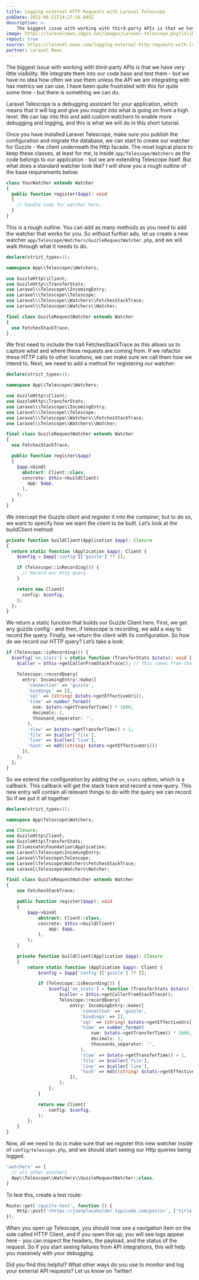 ```yaml
---
title: Logging external HTTP Requests with Laravel Telescope
pubDate: 2022-06-21T14:27:16.845Z
description: >-
    The biggest issue with working with third-party APIs is that we have very little visibility. We integrate them into our code base and test them.
image: https://laravelnews.imgix.net/images/Laravel-telescope.png?ixlib=php-3.3.1
repost: true
source: https://laravel-news.com/logging-external-http-requests-with-laravel-telescope
partner: Laravel News
---
```


The biggest issue with working with third-party APIs is that we have very little visibility. We integrate them into our code base and test them - but we have no idea how often we use them unless the API we are integrating with has metrics we can use. I have been quite frustrated with this for quite some time - but there is something we can do.

Laravel Telescope is a debugging assistant for your application, which means that it will log and give you insight into what is going on from a high level. We can tap into this and add custom watchers to enable more debugging and logging, and this is what we will do in this short tutorial.

Once you have installed Laravel Telescope, make sure you publish the configuration and migrate the database, we can start to create our watcher for Guzzle - the client underneath the Http facade. The most logical place to keep these classes, at least for me, is inside `app/Telescope/Watchers` as the code belongs to our application - but we are extending Telescope itself. But what does a standard watcher look like? I will show you a rough outline of the base requirements below:

```php
class YourWatcher extends Watcher
{
  public function register($app): void
  {
    // handle code for watcher here.
  }
}
```

This is a rough outline. You can add as many methods as you need to add the watcher that works for you. So without further ado, let us create a new watcher `app/Telescope/Watchers/GuzzleRequestWatcher.php`, and we will walk through what it needs to do.

```php
declare(strict_types=1);

namespace App\\Telescope\\Watchers;

use GuzzleHttp\\Client;
use GuzzleHttp\\TransferStats;
use Laravel\\Telescope\\IncomingEntry;
use Laravel\\Telescope\\Telescope;
use Laravel\\Telescope\\Watchers\\FetchesStackTrace;
use Laravel\\Telescope\\Watchers\\Watcher;

final class GuzzleRequestWatcher extends Watcher
{
  use FetchesStackTrace;
}
```

We first need to include the trait FetchesStackTrace as this allows us to capture what and where these requests are coming from. If we refactor these HTTP calls to other locations, we can make sure we call them how we intend to. Next, we need to add a method for registering our watcher:

```php
declare(strict_types=1);

namespace App\\Telescope\\Watchers;

use GuzzleHttp\\Client;
use GuzzleHttp\\TransferStats;
use Laravel\\Telescope\\IncomingEntry;
use Laravel\\Telescope\\Telescope;
use Laravel\\Telescope\\Watchers\\FetchesStackTrace;
use Laravel\\Telescope\\Watchers\\Watcher;

final class GuzzleRequestWatcher extends Watcher
{
  use FetchesStackTrace;

  public function register($app)
  {
    $app->bind(
      abstract: Client::class,
      concrete: $this->buildClient(
        app: $app,
      ),
    );
  }
}
```

We intercept the Guzzle client and register it into the container, but to do so, we want to specify how we want the client to be built. Let’s look at the buildClient method:

```php
private function buildClient(Application $app): Closure
{
  return static function (Application $app): Client {
  	$config = $app['config']['guzzle'] ?? [];

    if (Telescope::isRecording()) {
      // Record our Http query.
    }

    return new Client(
      config: $config,
    );
  };
}
```

We return a static function that builds our Guzzle Client here. First, we get any guzzle config - and then, if telescope is recording, we add a way to record the query. Finally, we return the client with its configuration. So how do we record our HTTP query? Let’s take a look:

```php
if (Telescope::isRecording()) {
  $config['on_stats'] = static function (TransferStats $stats): void {
    $caller = $this->getCallerFromStackTrace(); // This comes from the trait we included.

    Telescope::recordQuery(
      entry: IncomingEntry::make([
        'connection' => 'guzzle',
        'bindings' => [],
        'sql' => (string) $stats->getEffectiveUri(),
        'time' => number_format(
          num: $stats->getTransferTime() * 1000,
          decimals: 2,
          thousand_separator: '',
        ),
        'slow' => $stats->getTransferTime() > 1,
        'file' => $caller['file'],
        'line' => $caller['line'],
        'hash' => md5((string) $stats->getEffectiveUri())
      ]),
    );
  };
}
```

So we extend the configuration by adding the `on_stats` option, which is a callback. This callback will get the stack trace and record a new query. This new entry will contain all relevant things to do with the query we can record. So if we put it all together:

```php
declare(strict_types=1);

namespace App\Telescope\Watchers;

use Closure;
use GuzzleHttp\Client;
use GuzzleHttp\TransferStats;
use Illuminate\Foundation\Application;
use Laravel\Telescope\IncomingEntry;
use Laravel\Telescope\Telescope;
use Laravel\Telescope\Watchers\FetchesStackTrace;
use Laravel\Telescope\Watchers\Watcher;

final class GuzzleRequestWatcher extends Watcher
{
    use FetchesStackTrace;

    public function register($app): void
    {
        $app->bind(
            abstract: Client::class,
            concrete: $this->buildClient(
                app: $app,
            ),
        );
    }

    private function buildClient(Application $app): Closure
    {
        return static function (Application $app): Client {
            $config = $app['config']['guzzle'] ?? [];

            if (Telescope::isRecording()) {
                $config['on_stats'] = function (TransferStats $stats) {
                    $caller = $this->getCallerFromStackTrace();
                    Telescope::recordQuery(
                        entry: IncomingEntry::make([
                            'connection' => 'guzzle',
                            'bindings' => [],
                            'sql' => (string) $stats->getEffectiveUri(),
                            'time' => number_format(
                                num: $stats->getTransferTime() * 1000,
                                decimals: 2,
                                thousands_separator: '',
                            ),
                            'slow' => $stats->getTransferTime() > 1,
                            'file' => $caller['file'],
                            'line' => $caller['line'],
                            'hash' => md5((string) $stats->getEffectiveUri()),
                        ]),
                    );
                };
            }

            return new Client(
                config: $config,
            );
        };
    }
}
```

Now, all we need to do is make sure that we register this new watcher inside of `config/telescope.php`, and we should start seeing our Http queries being logged.

```php
'watchers' => [
  // all other watchers
  App\\Telescope\\Watchers\\GuzzleRequestWatcher::class,
]
```

To test this, create a test route:

```php
Route::get('/guzzle-test', function () {
    Http::post('<https://jsonplaceholder.typicode.com/posts>', ['title' => 'test']);
});
```

When you open up Telescope, you should now see a navigation item on the side called HTTP Client, and if you open this up, you will see logs appear here - you can inspect the headers, the payload, and the status of the request. So if you start seeing failures from API integrations, this will help you massively with your debugging.

Did you find this helpful? What other ways do you use to monitor and log your external API requests? Let us know on Twitter!